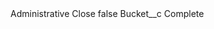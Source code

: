 <?xml version="1.0" encoding="UTF-8"?>
<CustomMetadata xmlns="http://soap.sforce.com/2006/04/metadata" xmlns:xsi="http://www.w3.org/2001/XMLSchema-instance" xmlns:xsd="http://www.w3.org/2001/XMLSchema">
    <label>Administrative Close</label>
    <protected>false</protected>
    <values>
        <field>Bucket__c</field>
        <value xsi:type="xsd:string">Complete</value>
    </values>
</CustomMetadata>
